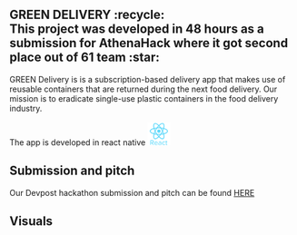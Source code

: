 
<h2>GREEN DELIVERY :recycle:<br>
This project was developed in 48 hours as a submission for AthenaHack where it got second place out of 61 team :star:</h2>
<p>GREEN Delivery is  is a subscription-based delivery app that makes use of reusable containers that are returned during the next food delivery. Our mission is to eradicate single-use plastic containers in the food delivery industry.<br>
<br>
The app is developed in react native <img src="https://raw.githubusercontent.com/devicons/devicon/master/icons/react/react-original-wordmark.svg" alt="react" width="40" height="40"/>
</p>

<h2>Submission and pitch</h2>
<p>Our Devpost hackathon submission and pitch can be found <a href="https://play.google.com/store/apps/details?id=com.AlicityDev.MathCube&fbclid=IwAR2cMhKaSWpnTwBIPiR8nIWYynxLJI8Uh5DspD3AdM3DNo4g4VKxrybjfZs">HERE</a><br>
 
</p>

<h2>Visuals</h2>
<p>
<img src=""/ width="31%">
</p>
